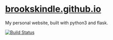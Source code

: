 # [brookskindle.github.io](http://brookskindle.github.io)
My personal website, built with python3 and flask.

[![Build Status](https://travis-ci.org/brookskindle/brookskindle.github.io.svg?branch=dev)](https://travis-ci.org/brookskindle/brookskindle.github.io)
